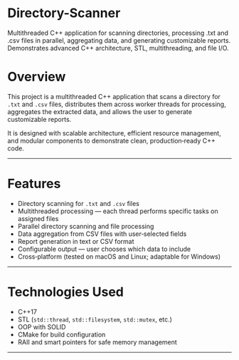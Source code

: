 # Directory-Scanner
Multithreaded C++ application for scanning directories, processing .txt and .csv files in parallel, aggregating data, and generating customizable reports. Demonstrates advanced C++ architecture, STL, multithreading, and file I/O.

# Overview
This project is a multithreaded C++ application that scans a directory for `.txt` and `.csv` files, distributes them across worker threads for processing, aggregates the extracted data, and allows the user to generate customizable reports.

It is designed with scalable architecture, efficient resource management, and modular components to demonstrate clean, production‑ready C++ code.

---

# Features
- Directory scanning for `.txt` and `.csv` files
- Multithreaded processing — each thread performs specific tasks on assigned files
- Parallel directory scanning and file processing
- Data aggregation from CSV files with user‑selected fields
- Report generation in text or CSV format
- Configurable output — user chooses which data to include
- Cross‑platform (tested on macOS and Linux; adaptable for Windows)

---

# Technologies Used
- C++17
- STL (`std::thread`, `std::filesystem`, `std::mutex`, etc.)
- OOP with SOLID
- CMake for build configuration
- RAII and smart pointers for safe memory management

---

